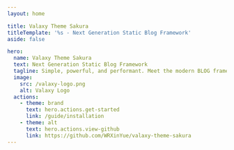 ```yaml
---
layout: home

title: Valaxy Theme Sakura
titleTemplate: '%s - Next Generation Static Blog Framework'
aside: false

hero:
  name: Valaxy Theme Sakura
  text: Next Generation Static Blog Framework
  tagline: Simple, powerful, and performant. Meet the modern BLOG framework you've always wanted.
  image:
    src: /valaxy-logo.png
    alt: Valaxy Logo
  actions:
    - theme: brand
      text: hero.actions.get-started
      link: /guide/installation
    - theme: alt
      text: hero.actions.view-github
      link: https://github.com/WRXinYue/valaxy-theme-sakura
---
```


<div md:flex justify-evenly class="md:h-[calc(100vh-var(--st-c-footer-height)-var(--st-c-navbar-height))] md:mx-16 mx-8">
  <HomeHero />
  <PreviewDemo />
</div>
